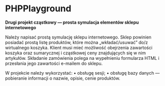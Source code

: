 # PHPPlayground

**Drugi projekt cząstkowy — prosta symulacja elementów sklepu internetowego**

Należy napisać prostą symulację sklepu internetowego. Sklep powinien posiadać prostą listę produktów, które można „wkładać/usuwać” do/z wirtualnego koszyka. Klient musi mieć możliwość obejrzenia zawartości koszyka oraz sumarycznej i cząstkowej ceny znajdujących się w nim artykułów. Składanie zamówienia polega na wypełnieniu formularza HTML i przesłania jego zawartości e-mailem do sklepu.

W projekcie należy wykorzystać:
• obsługę sesji;
• obsługę bazy danych — pobieranie informacji o nazwie, opisie, cenie produktów.